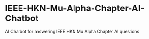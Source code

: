 # IEEE-HKN-Mu-Alpha-Chapter-AI-Chatbot
AI Chatbot for answering IEEE HKN Mu Alpha Chapter AI questions
